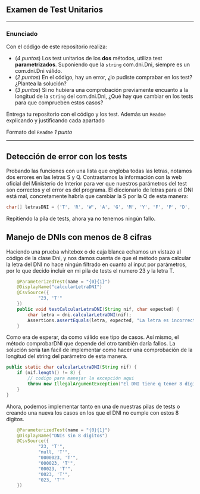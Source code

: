 ## Examen de Test Unitarios

---

### Enunciado

Con el código de este repositorio realiza:

- (*4 puntos*) Los test unitarios de los **dos** métodos, utiliza test **parametrizados**. Suponiendo que la `string` com.dni.Dni, siempre es un com.dni.Dni válido.
- (*2 puntos*) En el código, hay un error, ¿lo pudiste comprabar en los test? ¿Plantea la solución?
- (*3 puntos*) Si no hubiera una comprobación previamente encuanto a la longitud de la `string` del com.dni.Dni, ¿Qué hay que cambiar en los tests para que comprueben estos casos?

Entrega tu repositorio con el código y los test. Además un `Readme` explicando y justificando cada apartado

Formato del `Readme` *1 punto*

---
## Detección de error con los tests
Probando las funciones con una lista que engloba todas las letras, notamos
dos errores en las letras S y Q. Contrastamos la información con la web oficial
del Ministerio de Interior para ver que nuestros parámetros del test son 
correctos y el error es del programa. El diccionario de letras para el DNI está mal,
concretamente habría que cambiar la S por la Q de esta manera:
```java
char[] letrasDNI = {'T', 'R', 'W', 'A', 'G', 'M', 'Y', 'F', 'P', 'D', 'X', 'B', 'N', 'J', 'Z', 'S', 'Q', 'V', 'H', 'L', 'C', 'K', 'E'}; 'S', 'V', 'H', 'L', 'C', 'K', 'E'};
```
Repitiendo la pila de tests, ahora ya no tenemos ningún fallo.

## Manejo de DNIs con menos de 8 cifras
Haciendo una prueba whitebox o de caja blanca echamos un vistazo al código de la clase Dni, y nos damos cuenta de que 
el método para calcular la letra del DNI no hace ningún filtrado en cuanto 
al input por parámetros, por lo que decido incluir en mi pila de tests el numero 23 y la letra T.

```java
    @ParameterizedTest(name = "{0}{1}")
    @DisplayName("calcularLetraDNI")
    @CsvSource({
            "23, 'T'"
    })
    public void testCalcularLetraDNI(String nif, char expected) {
        char letra = dni.calcularLetraDNI(nif);
        Assertions.assertEquals(letra, expected, "La letra es incorrecta");
    }
```
Como era de esperar, da como válido ese tipo de casos. Así mismo, el método comprobarDNI que depende del otro también daría fallos. 
La solución sería tan facil de implementar como hacer una comprobación de la longitud del string del parámetro 
de esta manera.
```java
public static char calcularLetraDNI(String nif) {
    if (nif.length() != 8) {
        // codigo para manejar la excepción aqui
        throw new IllegalArgumentException("El DNI tiene q tener 8 dígitos");
    }
}
```
Ahora, podemos implementar tanto en una de nuestras pilas de tests o creando una nueva 
los casos en los que el DNI no cumple con estos 8 digitos.
```java
    @ParameterizedTest(name = "{0}{1}")
    @DisplayName("DNIs sin 8 digitos")
    @CsvSource({
            "23, 'T'",
            "null, 'T'",
            "0000023, 'T'",
            "000023, 'T'",
            "00023, 'T'",
            "0023, 'T'",
            "023, 'T'"
    })
```
